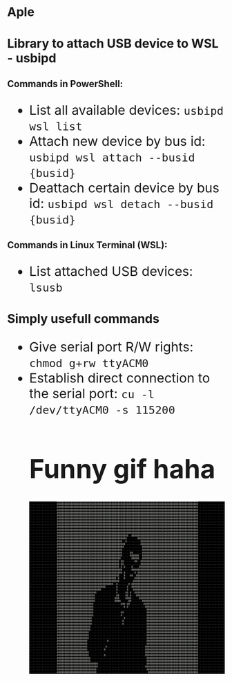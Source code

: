 # Aple

<h1>Library to attach USB device to WSL - usbipd</h1>
<h2>Commands in PowerShell:</h2>
<ul style="font-size: 30px">
    <li>List all available devices:   <code>usbipd wsl list</code></li>
    <li>Attach new device by bus id:   <code>usbipd wsl attach --busid {busid}</code></li>
    <li>Deattach certain device by bus id:   <code>usbipd wsl detach --busid {busid}</code></li>
</ul>
<h2>Commands in Linux Terminal (WSL):</h2>
<ul style="font-size:30px">
    <li>List attached USB devices:   <code>lsusb</code></li>
</ul>

<h1>Simply usefull commands</h1>
<ul style="font-size: 30px">
    <li>Give serial port R/W rights:   <code>chmod g+rw ttyACM0</code></li>
    <li>Establish direct connection to the serial port:   <code>cu -l /dev/ttyACM0 -s 115200</code></li>

<h1>Funny gif haha</h1>
<p align="center">
  <img src="demo.gif" alt="animated" />
</p>
